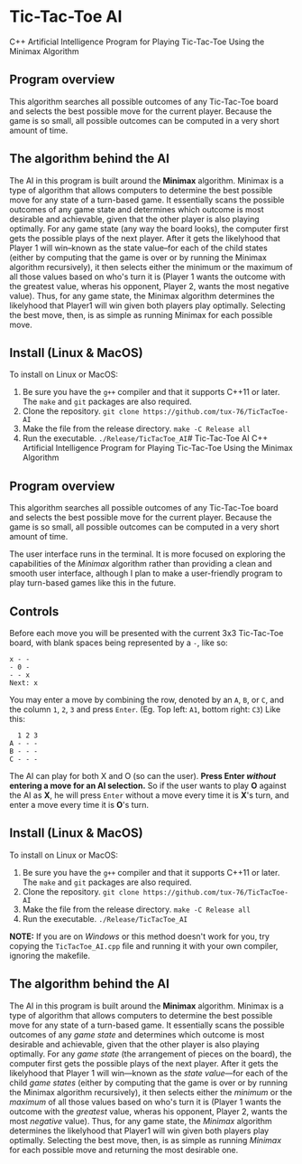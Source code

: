 # Tic-Tac-Toe AI
C++ Artificial Intelligence Program for Playing Tic-Tac-Toe Using the Minimax Algorithm

## Program overview
This algorithm searches all possible outcomes of any Tic-Tac-Toe board and selects the best possible move for the current player. Because the game is so small, all possible outcomes can be computed in a very short amount of time.

## The algorithm behind the AI
The AI in this program is built around the **Minimax** algorithm. Minimax is a type of algorithm that allows computers to determine the best possible move for any state of a turn-based game. It essentially scans the possible outcomes of any game state and determines which outcome is most desirable and achievable, given that the other player is also playing optimally. For any game state (any way the board looks), the computer first gets the possible plays of the next player. After it gets the likelyhood that Player 1 will win–known as the state value–for each of the child states (either by computing that the game is over or by running the Minimax algorithm recursively), it then selects either the minimum or the maximum of all those values based on who's turn it is (Player 1 wants the outcome with the greatest value, wheras his opponent, Player 2, wants the most negative value). Thus, for any game state, the Minimax algorithm determines the likelyhood that Player1 will win given both players play optimally. Selecting the best move, then, is as simple as running Minimax for each possible move.

## Install (Linux & MacOS)
To install on Linux or MacOS:
1. Be sure you have the `g++` compiler and that it supports C++11 or later. The `make` and `git` packages are also required.
2. Clone the repository. `git clone https://github.com/tux-76/TicTacToe-AI`
3. Make the file from the release directory. `make -C Release all`
4. Run the executable. `./Release/TicTacToe_AI`# Tic-Tac-Toe AI
C++ Artificial Intelligence Program for Playing Tic-Tac-Toe Using the Minimax Algorithm

## Program overview
This algorithm searches all possible outcomes of any Tic-Tac-Toe board and selects the best possible move for the current player. Because the game is so small, all possible outcomes can be computed in a very short amount of time.

The user interface runs in the terminal. It is more focused on exploring the capabilities of the _Minimax_ algorithm rather than providing a clean and smooth user interface, although I plan to make a user-friendly program to play turn-based games like this in the future.

## Controls
Before each move you will be presented with the current 3x3 Tic-Tac-Toe board, with blank spaces being represented by a `-`, like so:

```
x - -
- 0 -
- - x
Next: x
```

You may enter a move by combining the row, denoted by an `A`, `B`, or `C`, and the column `1`, `2`, `3` and press `Enter`. (Eg. Top left: `A1`, bottom right: `C3`) Like this:
```
  1 2 3
A - - -
B - - -
C - - -
```

The AI can play for both X and O (so can the user). **Press Enter _without_ entering a move for an AI selection.**
So if the user wants to play **O** against the AI as **X**, he will press `Enter` without a move every time it is **X**'s turn, and enter a move every time it is **O**'s turn.

## Install (Linux & MacOS)
To install on Linux or MacOS:
1. Be sure you have the `g++` compiler and that it supports C++11 or later. The `make` and `git` packages are also required.
2. Clone the repository. `git clone https://github.com/tux-76/TicTacToe-AI`
3. Make the file from the release directory. `make -C Release all`
4. Run the executable. `./Release/TicTacToe_AI`

**NOTE:** If you are on _Windows_ or this method doesn't work for you, try copying the `TicTacToe_AI.cpp` file and running it with your own compiler, ignoring the makefile.

## The algorithm behind the AI
The AI in this program is built around the **Minimax** algorithm. Minimax is a type of algorithm that allows computers to determine the best possible move for any state of a turn-based game. It essentially scans the possible outcomes of any _game state_ and determines which outcome is most desirable and achievable, given that the other player is also playing optimally. For any _game state_ (the arrangement of pieces on the board), the computer first gets the possible plays of the next player. After it gets the likelyhood that Player 1 will win—known as the _state value_—for each of the child _game states_ (either by computing that the game is over or by running the Minimax algorithm recursively), it then selects either the _minimum_ or the _maximum_ of all those values based on who's turn it is (Player 1 wants the outcome with the _greatest_ value, wheras his opponent, Player 2, wants the most _negative_ value). Thus, for any game state, the _Minimax_ algorithm determines the likelyhood that Player1 will win given both players play optimally. Selecting the best move, then, is as simple as running _Minimax_ for each possible move and returning the most desirable one.
